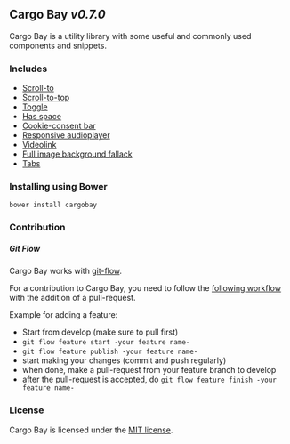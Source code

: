 ## Cargo Bay _v0.7.0_

Cargo Bay is a utility library with some useful and commonly used components and snippets.


### Includes
- [Scroll-to](src/scroll-to/)
- [Scroll-to-top](src/scroll-to-top/)
- [Toggle](src/toggle/)
- [Has space](src/has-space/)
- [Cookie-consent bar](src/cookie-consent/)
- [Responsive audioplayer](src/audioplayer/)
- [Videolink](src/videolink/)
- [Full image background fallack](src/full-img-bg/)
- [Tabs](src/tabs/)



### Installing using Bower
```
bower install cargobay
```


### Contribution

##### Git Flow
Cargo Bay works with [git-flow](https://github.com/nvie/gitflow).

For a contribution to Cargo Bay, you need to follow the [following workflow](https://github.com/nvie/gitflow#initialization) with the addition of a pull-request.

Example for adding a feature:
- Start from develop (make sure to pull first)
- `git flow feature start -your feature name-`
- `git flow feature publish -your feature name-`
- start making your changes (commit and push regularly)
- when done, make a pull-request from your feature branch to develop
- after the pull-request is accepted, do `git flow feature finish -your feature name-`


### License
Cargo Bay is licensed under the [MIT license](http://opensource.org/licenses/MIT).
